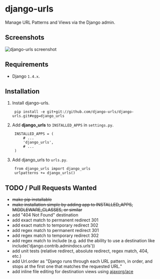 django-urls
===========

Manage URL Patterns and Views via the Django admin.

## Screenshots

![django-urls screenshot](https://raw.github.com/django-urls/django-urls/master/screenshot.png "")

## Requirements

* Django `1.4.x`.

## Installation

1. Install django-urls.

        pip install -e git+git://github.com/django-urls/django-urls.git#egg=django_urls

2. Add **django_urls** to `INSTALLED_APPS` in `settings.py`.

        INSTALLED_APPS = (
            # ...
            'django_urls',
            # ...
        )

3. Add django_urls to `urls.py`.

        from django_urls import django_urls
        urlpatterns += django_urls()

## TODO / Pull Requests Wanted

- <del>make pip installable</del>
- <del>make installation simple by adding app to INSTALLED_APPS, MIDDLEWARE_CLASSES, or similar</del>
- add "404 Not Found" destination
- add exact match to permanent redirect 301
- add exact match to temporary redirect 302
- add regex match to permanent redirect 301
- add regex match to temporary redirect 302
- add regex match to include (e.g. add the ability to use a destination like include('django.contrib.admindocs.urls'))
- add unit tests (relative redirect, absolute redirect, regex match, 404, etc.)
- add Url.order as "Django runs through each URL pattern, in order, and stops at the first one that matches the requested URL."
- add inline file editing for destination views using [ajaxorg/ace](https://github.com/ajaxorg/ace)
